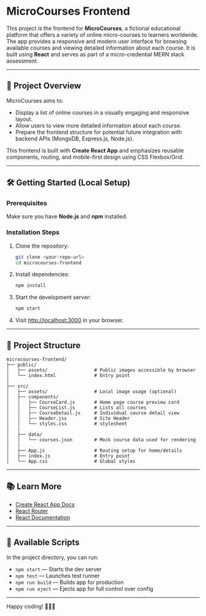 # MicroCourses Frontend

This project is the frontend for **MicroCourses**, a fictional educational platform that offers a variety of online micro-courses to learners worldwide. The app provides a responsive and modern user interface for browsing available courses and viewing detailed information about each course. It is built using **React** and serves as part of a micro-credential MERN stack assessment.

---

## 🚀 Project Overview

MicroCourses aims to:
- Display a list of online courses in a visually engaging and responsive layout.
- Allow users to view more detailed information about each course.
- Prepare the frontend structure for potential future integration with backend APIs (MongoDB, Express.js, Node.js).

This frontend is built with **Create React App** and emphasizes reusable components, routing, and mobile-first design using CSS Flexbox/Grid.

---

## 🛠️ Getting Started (Local Setup)

### Prerequisites
Make sure you have **Node.js** and **npm** installed.

### Installation Steps

1. Clone the repository:
   ```bash
   git clone <your-repo-url>
   cd microcourses-frontend
   ```

2. Install dependencies:
   ```bash
   npm install
   ```

3. Start the development server:
   ```bash
   npm start
   ```

4. Visit [http://localhost:3000](http://localhost:3000) in your browser.

---

## 📁 Project Structure

```
microcourses-frontend/
├── public/
│   ├── assets/                 # Public images accessible by browser
|   └── index.html              # Entry point 
│
├── src/
│   ├── assets/                 # Local image usage (optional)
│   ├── components/
│   │   ├── CourseCard.js       # Home page course preview card
│   │   ├── CourseList.js       # Lists all courses
│   │   ├── CourseDetail.js     # Individual course detail view
|   |   ├── Header.jsx          # Site Header 
│   │   └── styles.css          # stylesheet
|   |
│   ├── data/
│   │   └── courses.json        # Mock course data used for rendering
|   |
│   ├── App.js                  # Routing setup for home/details
│   ├── index.js                # Entry point
│   └── App.css                 # Global styles
```

---

## 📚 Learn More

- [Create React App Docs](https://create-react-app.dev)
- [React Router](https://reactrouter.com/en/main)
- [React Documentation](https://reactjs.org)

---

## 🔧 Available Scripts

In the project directory, you can run:

- `npm start` — Starts the dev server
- `npm test` — Launches test runner
- `npm run build` — Builds app for production
- `npm run eject` — Ejects app for full control over config

---

Happy coding! 👨‍💻✨
